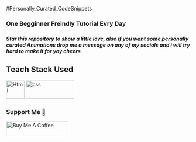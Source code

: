 #Personally_Curated_CodeSnippets


<h3>One Begginner Freindly Tutorial Evry Day<h3/>
<h5>Star this repository to show a little love, also if you want some personally curated Animations drop me a message on any of my socials and i will try hard to make it for yoy
cheers</h5>

  <h2>Teach Stack Used</h2>
  <p>
  <img alt="Html" src="https://img.shields.io/badge/-html-ORANGE?style=flat-square&logo=HTML5&logoColor=white" height="50"/>
  <img alt="css" src="https://img.shields.io/badge/-css-45b8d8?style=flat-square&logo=HTML5&logoColor=white" height="50" width="132"/>
    <p/>
<h3>Support Me 👿</h3>
<a href="https://buymeacoffee.com/bonecodes" target="_blank" rel="noreferrer nofollow">
      <img src="https://cdn.buymeacoffee.com/buttons/default-red.png" alt="Buy Me A Coffee" height="40" width="170" >
    </a>
